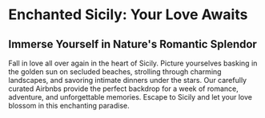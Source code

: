 # Enchanted Sicily: Your Love Awaits

## Immerse Yourself in Nature's Romantic Splendor

Fall in love all over again in the heart of Sicily. Picture yourselves basking in the golden sun on secluded beaches, strolling through charming landscapes, and savoring intimate dinners under the stars. Our carefully curated Airbnbs provide the perfect backdrop for a week of romance, adventure, and unforgettable memories. Escape to Sicily and let your love blossom in this enchanting paradise.
